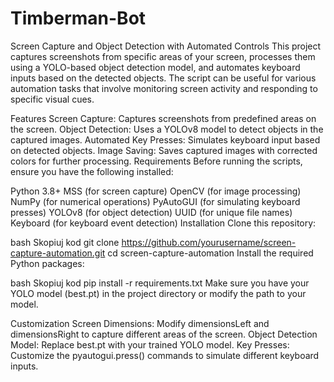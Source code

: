 ﻿# Timberman-Bot
Screen Capture and Object Detection with Automated Controls
This project captures screenshots from specific areas of your screen, processes them using a YOLO-based object detection model, and automates keyboard inputs based on the detected objects. The script can be useful for various automation tasks that involve monitoring screen activity and responding to specific visual cues.

Features
Screen Capture: Captures screenshots from predefined areas on the screen.
Object Detection: Uses a YOLOv8 model to detect objects in the captured images.
Automated Key Presses: Simulates keyboard input based on detected objects.
Image Saving: Saves captured images with corrected colors for further processing.
Requirements
Before running the scripts, ensure you have the following installed:

Python 3.8+
MSS (for screen capture)
OpenCV (for image processing)
NumPy (for numerical operations)
PyAutoGUI (for simulating keyboard presses)
YOLOv8 (for object detection)
UUID (for unique file names)
Keyboard (for keyboard event detection)
Installation
Clone this repository:

bash
Skopiuj kod
git clone https://github.com/yourusername/screen-capture-automation.git
cd screen-capture-automation
Install the required Python packages:

bash
Skopiuj kod
pip install -r requirements.txt
Make sure you have your YOLO model (best.pt) in the project directory or modify the path to your model.

Customization
Screen Dimensions: Modify dimensionsLeft and dimensionsRight to capture different areas of the screen.
Object Detection Model: Replace best.pt with your trained YOLO model.
Key Presses: Customize the pyautogui.press() commands to simulate different keyboard inputs.
